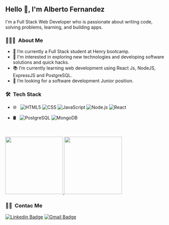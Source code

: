 ## Hello 👋, I'm Alberto Fernandez
I'm a Full Stack Web Developer who is passionate about writing code, solving problems, learning, and building apps.

<h3> 👨🏻‍💻 &nbsp;About Me </h3>

- 🔭 I’m currently a Full Stack student at Henry bootcamp.
- 🤔 I'm interested in exploring new technologies and developing software solutions and quick hacks.
- 📚 I’m currently learning web development using React Js, NodeJS, ExpressJS and PostgreSQL.
- 👯 I’m looking for a software development Junior position. 


<h3> 🛠 &nbsp;Tech Stack</h3>

- 🌐 &nbsp;
  ![HTML5](https://img.shields.io/badge/-HTML5-333333?style=flat&logo=HTML5)
  ![CSS](https://img.shields.io/badge/-CSS-333333?style=flat&logo=CSS3&logoColor=1572B6)
  ![JavaScript](https://img.shields.io/badge/-JavaScript-333333?style=flat&logo=javascript)
  ![Node.js](https://img.shields.io/badge/-Node.js-333333?style=flat&logo=node.js)
  ![React](https://img.shields.io/badge/-React-333333?style=flat&logo=react)
- 🛢 &nbsp;
  ![PostgreSQL](https://img.shields.io/badge/-PostgreSQL-333333?style=flat&logo=postgresql)
  ![MongoDB](https://img.shields.io/badge/-MongoDB-333333?style=flat&logo=mongodb)
  
  <br/>

<a href="https://github.com/Ajota88">
  <img height="180em" src="https://github-readme-stats.vercel.app/api?username=Ajota88&theme=buefy&show_icons=true" />
  <img height="180em" src="https://github-readme-stats.vercel.app/api/top-langs/?username=Ajota88&theme=buefy&layout=compact" />
</a>

<h3> 🤝🏻 &nbsp;Contac Me </h3>

[![Linkedin Badge](https://img.shields.io/badge/-Alberto_Fernandez-blue?style=flat-square&logo=Linkedin&logoColor=white&link=https://www.linkedin.com/in/albertofernandezav//)](https://www.linkedin.com/in/albertofernandezav/) [![Gmail Badge](https://img.shields.io/badge/-alferavil88@gmail.com-c14438?style=flat-square&logo=Gmail&logoColor=white&link=mailto:alferavil88@gmail.com)](mailto:alferavil88@gmail.com)


